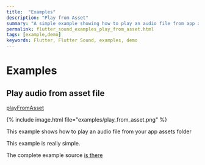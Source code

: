 ```yaml
---
title:  "Examples"
description: "Play from Asset"
summary: "A simple example showing how to play an audio file from app asset folder"
permalink: flutter_sound_examples_play_from_asset.html
tags: [example,demo]
keywords: Flutter, Flutter Sound, examples, demo
---
```

# Examples


## Play audio from asset file

[playFromAsset](https://github.com/Canardoux/tau10/tree/main/tau_sound/example/lib/play_from_asset)

{% include image.html file="examples/play_from_asset.png" %}


This example shows how to play an audio file from your app assets folder

This example is really simple.

The complete example source [is there](https://github.com/Canardoux/tau10/tree/main/tau_sound/example/lib/play_from_asset)
